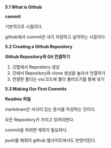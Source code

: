 ****5.1 What is Github****

**commit**

기본적으로 시점이다.

github에서 commit은 내가 저장하고 싶어하는 시점이다.

**5.2  Creating a Github Repository**

**Github Repository와 Git 연결하기**

1. 깃헙에서 Repository 생성
2. 깃에서 Repository와 clone 생성을 눌러서 연결하기
3. 연결한 폴더는 vsc코드에 폴더 불러오기를 통해 넣기

****5.3 Making Our First Commits****

**Readme 파일**

markdown은 서식이 있는 문서를 작성하는 것이다.

모든 Repository가 가지고 있어야한다.

commit을 하려면 제목이 필요하다.

push를 해줘야 github 웹사이트에서도 반영이된다.
